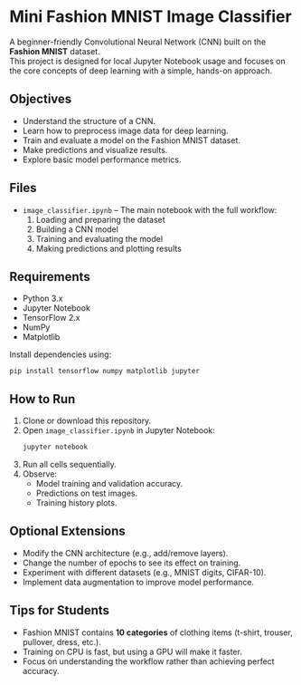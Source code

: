 # Mini Fashion MNIST Image Classifier

A beginner-friendly Convolutional Neural Network (CNN) built on the **Fashion MNIST** dataset.  
This project is designed for local Jupyter Notebook usage and focuses on the core concepts of deep learning with a simple, hands-on approach.

## Objectives

- Understand the structure of a CNN.
- Learn how to preprocess image data for deep learning.
- Train and evaluate a model on the Fashion MNIST dataset.
- Make predictions and visualize results.
- Explore basic model performance metrics.

## Files

- `image_classifier.ipynb` – The main notebook with the full workflow:  
  1. Loading and preparing the dataset  
  2. Building a CNN model  
  3. Training and evaluating the model  
  4. Making predictions and plotting results  

## Requirements

- Python 3.x
- Jupyter Notebook
- TensorFlow 2.x
- NumPy
- Matplotlib

Install dependencies using:

```
pip install tensorflow numpy matplotlib jupyter
```

## How to Run

1. Clone or download this repository.
2. Open `image_classifier.ipynb` in Jupyter Notebook:
   ```bash
   jupyter notebook
   ```
3. Run all cells sequentially.
4. Observe:
   - Model training and validation accuracy.
   - Predictions on test images.
   - Training history plots.

## Optional Extensions

- Modify the CNN architecture (e.g., add/remove layers).
- Change the number of epochs to see its effect on training.
- Experiment with different datasets (e.g., MNIST digits, CIFAR-10).
- Implement data augmentation to improve model performance.

## Tips for Students

- Fashion MNIST contains **10 categories** of clothing items (t-shirt, trouser, pullover, dress, etc.).
- Training on CPU is fast, but using a GPU will make it faster.
- Focus on understanding the workflow rather than achieving perfect accuracy.
